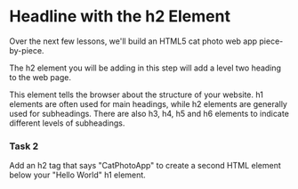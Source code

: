 # Headline with the h2 Element

Over the next few lessons, we'll build an HTML5 cat photo web app piece-by-piece.

The h2 element you will be adding in this step will add a level two heading to the web page.

This element tells the browser about the structure of your website. h1 elements are often used for main headings, while h2 elements are generally used for subheadings. There are also h3, h4, h5 and h6 elements to indicate different levels of subheadings.

### Task 2

Add an h2 tag that says "CatPhotoApp" to create a second HTML element below your "Hello World" h1 element.
